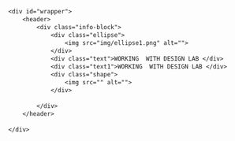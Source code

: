 <!DOCTYPE html>
<html lang="en">
<head>
	<meta charset="UTF-8">
	<title>Document</title>
	<link rel="stylesheet" href="css/reset_default_style.css">
	<link rel="stylesheet" href="css/style.css">

</head>

<body>

	<div id="wrapper">
		<header>
			<div class="info-block">
				<div class="ellipse">
					<img src="img/ellipse1.png" alt="">
				</div>
				<div class="text">WORKING  WITH DESIGN LAB </div>
				<div class="text1">WORKING  WITH DESIGN LAB </div>
				<div class="shape"> 
					<img src="" alt="">
				</div>

			</div>	
		</header>

	</div>	

</body>
</html>
